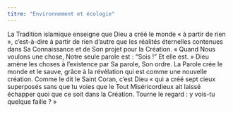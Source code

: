 ```yaml
---
titre: "Environnement et écologie"
---
```


La Tradition islamique enseigne que Dieu a créé le monde « à partir de rien », c’est-à-dire à partir de rien d’autre que les réalités éternelles contenues dans Sa Connaissance et de Son projet pour la Création. « Quand Nous voulons une chose, Notre seule parole est : “Sois !” Et elle est. » Dieu amène les choses à l’existence par Sa parole, Son ordre. La Parole crée le monde et le sauve, grâce à la révélation qui est comme une nouvelle création. Comme le dit le Saint Coran, c’est Dieu « qui a créé sept cieux superposés sans que tu voies que le Tout Miséricordieux ait laissé échapper quoi que ce soit dans la Création. Tourne le regard : y vois-tu quelque faille ? »